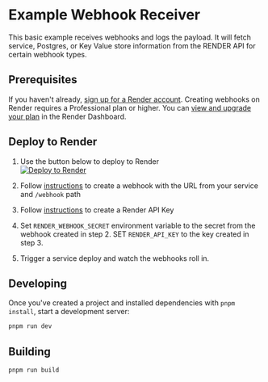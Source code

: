 # Example Webhook Receiver

This basic example receives webhooks and logs the payload.
It will fetch service, Postgres, or Key Value store information from the RENDER API for certain webhook types.

## Prerequisites
If you haven't already, [sign up for a Render account](https://dashboard.render.com/register).
Creating webhooks on Render requires a Professional plan or higher. You can [view and upgrade your plan](https://dashboard.render.com/billing/update-plan) in the Render Dashboard.

## Deploy to Render

1. Use the button below to deploy to Render </br>
<a href="https://render.com/deploy?repo=https://github.com/render-examples/webhook-receiver/tree/main"><img src="https://render.com/images/deploy-to-render-button.svg" alt="Deploy to Render"></a>

2. Follow [instructions](https://render.com/docs/webhooks) to create a webhook with the URL from your service and `/webhook` path
3. Follow [instructions](https://render.com/docs/api#1-create-an-api-key) to create a Render API Key
4. Set `RENDER_WEBHOOK_SECRET` environment variable to the secret from the webhook created in step 2. SET `RENDER_API_KEY` to the key created in step 3.
5. Trigger a service deploy and watch the webhooks roll in.

## Developing

Once you've created a project and installed dependencies with `pnpm install`, start a development server:

```bash
pnpm run dev
```

## Building

```bash
pnpm run build
```
